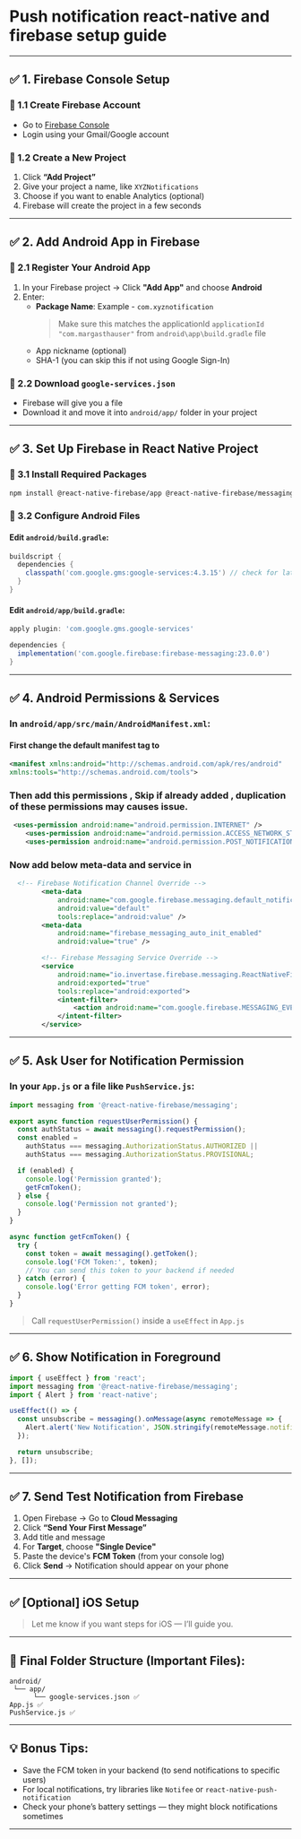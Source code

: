 # Push notification react-native and firebase setup guide
---

## ✅ **1. Firebase Console Setup**

### 🔹 1.1 Create Firebase Account
- Go to [Firebase Console](https://console.firebase.google.com/)
- Login using your Gmail/Google account

### 🔹 1.2 Create a New Project
1. Click **“Add Project”**
2. Give your project a name, like `XYZNotifications`
3. Choose if you want to enable Analytics (optional)
4. Firebase will create the project in a few seconds

---

## ✅ **2. Add Android App in Firebase**

### 🔹 2.1 Register Your Android App
1. In your Firebase project → Click **"Add App"** and choose **Android**
2. Enter:
   - **Package Name**: Example - `com.xyznotification`
     > Make sure this matches the applicationId `applicationId "com.margasthauser"` from `android\app\build.gradle` file
   - App nickname (optional)
   - SHA-1 (you can skip this if not using Google Sign-In)

### 🔹 2.2 Download `google-services.json`
- Firebase will give you a file
- Download it and move it into `android/app/` folder in your project

---

## ✅ **3. Set Up Firebase in React Native Project**

### 🔹 3.1 Install Required Packages

```bash
npm install @react-native-firebase/app @react-native-firebase/messaging
```

### 🔹 3.2 Configure Android Files

#### Edit `android/build.gradle`:

```gradle
buildscript {
  dependencies {
    classpath('com.google.gms:google-services:4.3.15') // check for latest
  }
}
```

#### Edit `android/app/build.gradle`:

```gradle
apply plugin: 'com.google.gms.google-services'

dependencies {
  implementation('com.google.firebase:firebase-messaging:23.0.0')
}
```

---

## ✅ **4. Android Permissions & Services**

### In `android/app/src/main/AndroidManifest.xml`:

#### First change the default manifest tag to 
```xml
<manifest xmlns:android="http://schemas.android.com/apk/res/android"
xmlns:tools="http://schemas.android.com/tools">
```

### Then add this permissions , Skip if already added , duplication of these permissions may causes issue.
```xml
 <uses-permission android:name="android.permission.INTERNET" />
    <uses-permission android:name="android.permission.ACCESS_NETWORK_STATE" />
    <uses-permission android:name="android.permission.POST_NOTIFICATIONS" />
```
### Now add below meta-data and service in <application>
```xml
  <!-- Firebase Notification Channel Override -->
        <meta-data
            android:name="com.google.firebase.messaging.default_notification_channel_id"
            android:value="default"
            tools:replace="android:value" />
        <meta-data
            android:name="firebase_messaging_auto_init_enabled"
            android:value="true" />

        <!-- Firebase Messaging Service Override -->
        <service
            android:name="io.invertase.firebase.messaging.ReactNativeFirebaseMessagingService"
            android:exported="true"
            tools:replace="android:exported">
            <intent-filter>
                <action android:name="com.google.firebase.MESSAGING_EVENT" />
            </intent-filter>
        </service>
```

---

## ✅ **5. Ask User for Notification Permission**

### In your `App.js` or a file like `PushService.js`:

```js
import messaging from '@react-native-firebase/messaging';

export async function requestUserPermission() {
  const authStatus = await messaging().requestPermission();
  const enabled =
    authStatus === messaging.AuthorizationStatus.AUTHORIZED ||
    authStatus === messaging.AuthorizationStatus.PROVISIONAL;

  if (enabled) {
    console.log('Permission granted');
    getFcmToken();
  } else {
    console.log('Permission not granted');
  }
}

async function getFcmToken() {
  try {
    const token = await messaging().getToken();
    console.log('FCM Token:', token);
    // You can send this token to your backend if needed
  } catch (error) {
    console.log('Error getting FCM token', error);
  }
}
```

> Call `requestUserPermission()` inside a `useEffect` in `App.js`

---

## ✅ **6. Show Notification in Foreground**

```js
import { useEffect } from 'react';
import messaging from '@react-native-firebase/messaging';
import { Alert } from 'react-native';

useEffect(() => {
  const unsubscribe = messaging().onMessage(async remoteMessage => {
    Alert.alert('New Notification', JSON.stringify(remoteMessage.notification));
  });

  return unsubscribe;
}, []);
```

---

## ✅ **7. Send Test Notification from Firebase**

1. Open Firebase → Go to **Cloud Messaging**
2. Click **“Send Your First Message”**
3. Add title and message
4. For **Target**, choose **"Single Device"**
5. Paste the device's **FCM Token** (from your console log)
6. Click **Send** → Notification should appear on your phone

---

## ✅ [Optional] iOS Setup
> Let me know if you want steps for iOS — I’ll guide you.

---

## 📁 Final Folder Structure (Important Files):

```
android/
 └── app/
      └── google-services.json ✅
App.js ✅
PushService.js ✅
```

---

## 💡 Bonus Tips:

- Save the FCM token in your backend (to send notifications to specific users)
- For local notifications, try libraries like `Notifee` or `react-native-push-notification`
- Check your phone’s battery settings — they might block notifications sometimes

---
 
